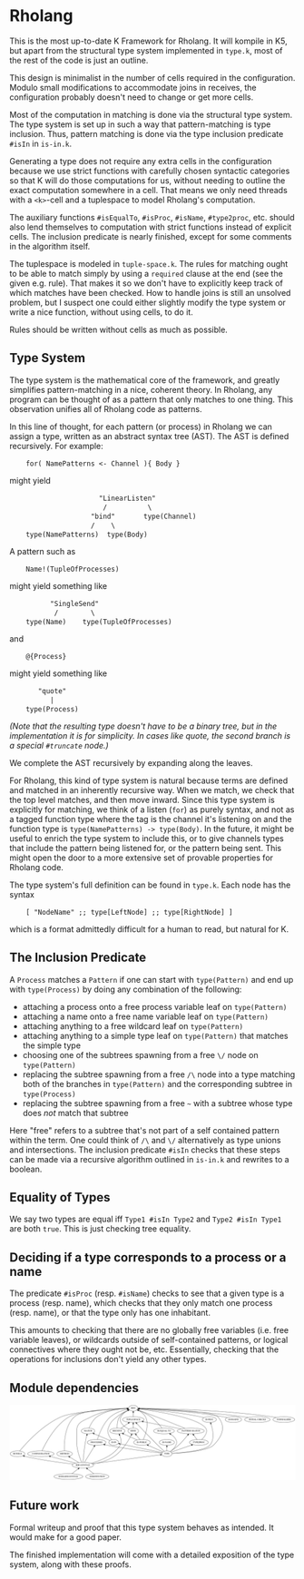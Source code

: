 # Rholang
This is the most up-to-date K Framework for Rholang. It will kompile in K5, but apart from the structural type system implemented in `type.k`, most of the rest of the code is just an outline.

This design is minimalist in the number of cells required in the configuration. Modulo small modifications to accommodate joins in receives, the configuration probably doesn't need to change
or get more cells.

Most of the computation in matching is done via the structural type system. The type system is set up in such a way that pattern-matching is type inclusion. Thus, pattern matching is done via the type inclusion predicate `#isIn` in `is-in.k`.

Generating a type does not require any extra cells in the configuration because we use strict functions with carefully chosen syntactic categories so that K will do those computations for us, without needing to outline the exact computation somewhere in a cell. That means we only need threads with a `<k>`-cell and a tuplespace to model Rholang's computation.

The auxiliary functions `#isEqualTo`, `#isProc`, `#isName`, `#type2proc`, etc. should also lend themselves to computation with strict functions instead of explicit cells. The inclusion predicate is nearly finished, except for some comments in the algorithm itself.

The tuplespace is modeled in `tuple-space.k`. The rules for matching ought to be able to match simply by using a `required` clause at the end (see the given e.g. rule). That makes it so we don't have to explicitly keep track of which matches have been checked. How to handle joins is still an unsolved problem, but I suspect one could either slightly modify the type system or write a nice function, without using cells, to do it.

Rules should be written without cells as much as possible.

## Type System
The type system is the mathematical core of the framework, and greatly simplifies pattern-matching in a nice, coherent theory. In Rholang, any program can be thought of as a pattern that only matches to one thing. This observation unifies all of Rholang code as patterns.

In this line of thought, for each pattern (or process) in Rholang we can assign a type, written as an abstract syntax tree (AST). The AST is defined recursively. For example:
```
    for( NamePatterns <- Channel ){ Body }
```

might yield
```
                      "LinearListen"
                       /          \
                    "bind"       type(Channel)
                    /    \
    type(NamePatterns)  type(Body)
```

A pattern such as
```
    Name!(TupleOfProcesses)
```

might yield something like
```
          "SingleSend"
           /        \
    type(Name)    type(TupleOfProcesses)
```

and
```
    @{Process}
```

might yield something like
```
       "quote"
          |
    type(Process)
```

*(Note that the resulting type doesn't have to be a binary tree, but in the implementation it is for simplicity. In cases like quote, the second branch is a special `#truncate` node.)*

We complete the AST recursively by expanding along the leaves.

For Rholang, this kind of type system is natural because terms are defined and matched in an inherently recursive way. When we match, we check that the top level matches, and then move inward. Since this type system is explicitly for matching, we think of a listen (`for`) as purely syntax, and not as a tagged function type where the tag is the channel it's listening on and the function type is `type(NamePatterns) -> type(Body)`. In the future, it might be useful to enrich the type system to include this, or to give channels types that include the pattern being listened for, or the pattern being sent. This might open the door to a more extensive set of provable properties for Rholang code.

The type system's full definition can be found in `type.k`. Each node has the syntax
```
    [ "NodeName" ;; type[LeftNode] ;; type[RightNode] ]
```

which is a format admittedly difficult for a human to read, but natural for K.

## The Inclusion Predicate
A `Process` matches a `Pattern` if one can start with `type(Pattern)` and end up with `type(Process)` by doing any combination of the following:
- attaching a process onto a free process variable leaf on `type(Pattern)`
- attaching a name onto a free name variable leaf on `type(Pattern)`
- attaching anything to a free wildcard leaf on `type(Pattern)`
- attaching anything to a simple type leaf on `type(Pattern)` that matches the simple type
- choosing one of the subtrees spawning from a free `\/` node on `type(Pattern)`
- replacing the subtree spawning from a free `/\` node into a type matching both of the branches in `type(Pattern)` and the corresponding subtree in `type(Process)`
- replacing the subtree spawning from a free `~` with a subtree whose type does *not* match that subtree

Here "free" refers to a subtree that's not part of a self contained pattern within the term. One could think of `/\` and `\/` alternatively as type unions and intersections. The inclusion predicate `#isIn` checks that these steps can be made via a recursive algorithm outlined in `is-in.k` and rewrites to a boolean.

## Equality of Types
We say two types are equal iff `Type1 #isIn Type2` and `Type2 #isIn Type1` are both `true`. This is just checking tree equality.


## Deciding if a type corresponds to a process or a name
The predicate `#isProc` (resp. `#isName`) checks to see that a given type is a process (resp. name), which checks that they only match one process (resp. name), or that the type only has one inhabitant.

This amounts to checking that there are no globally free variables (i.e. free variable leaves), or wildcards outside of self-contained patterns, or logical connectives where they ought not be, etc. Essentially, checking that the operations for inclusions don't yield any other types.

## Module dependencies
![Module dependencies](/Dependencies_RholangInK.png)

## Future work
Formal writeup and proof that this type system behaves as intended. It would make for a good paper.

The finished implementation will come with a detailed exposition of the type system, along with these proofs.

